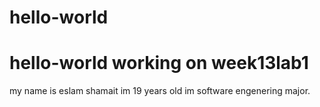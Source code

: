 # hello-world
# hello-world working on week13lab1
my name is eslam shamait im 19 years old im software engenering major.
